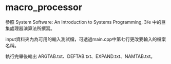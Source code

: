 # macro_processor

參照 System Software: An Introduction to Systems Programming, 3/e 中的巨集處理器演算法所撰寫。 

input資料夾內為可用的輸入測試檔，可透過main.cpp中第七行更改要輸入的檔案名稱。

執行完畢後輸出 ARGTAB.txt、DEFTAB.txt、EXPAND.txt、NAMTAB.txt。
